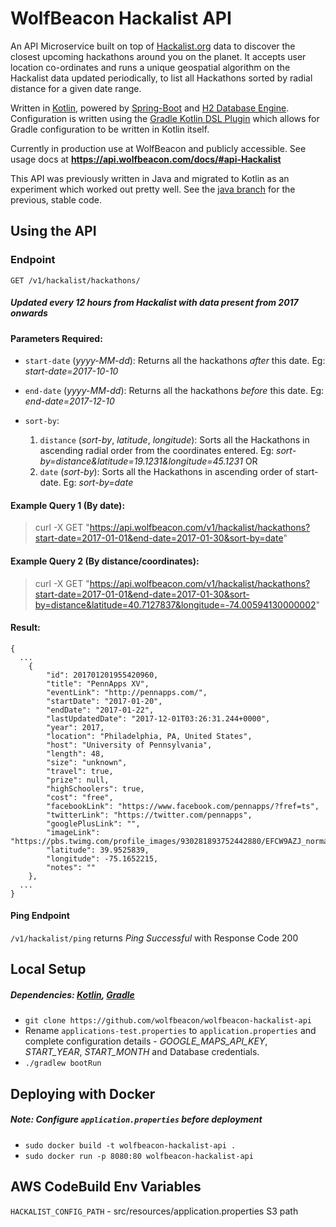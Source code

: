 # WolfBeacon Hackalist API

An API Microservice built on top of [Hackalist.org](http://hackalist.org/) data to discover the closest upcoming hackathons around you on the planet. It accepts user location co-ordinates and runs a unique geospatial algorithm on the Hackalist data updated periodically, to list all Hackathons sorted by radial distance for a given date range. 

Written in [Kotlin](https://kotlinlang.org/), powered by [Spring-Boot](https://projects.spring.io/spring-boot/) and [H2 Database Engine](http://www.h2database.com/html/main.html). Configuration is written using the [Gradle Kotlin DSL Plugin](https://github.com/gradle/kotlin-dsl) which allows for Gradle configuration to be written in Kotlin itself. 

Currently in production use at WolfBeacon and publicly accessible. See usage docs at **https://api.wolfbeacon.com/docs/#api-Hackalist**

This API was previously written in Java and migrated to Kotlin as an experiment which worked out pretty well. See the [java branch](https://github.com/wolfbeacon/wolfbeacon-hackalist-api/tree/java) for the previous, stable code.



## Using the API

### Endpoint
`GET /v1/hackalist/hackathons/`
##### Updated every 12 hours from Hackalist with data present from 2017 onwards


#### Parameters Required:
* `start-date` (*yyyy-MM-dd*): Returns all the hackathons *after* this date. Eg: *start-date=2017-10-10*

* `end-date` (*yyyy-MM-dd*): Returns all the hackathons *before* this date. Eg: *end-date=2017-12-10*

* `sort-by`:
    1. `distance` (*sort-by*, *latitude*, *longitude*): Sorts all the Hackathons in ascending radial order from the coordinates entered. Eg: *sort-by=distance&latitude=19.1231&longitude=45.1231*
        OR
    2. `date` (*sort-by*): Sorts all the Hackathons in ascending order of start-date. Eg: *sort-by=date*

#### Example Query 1 (By date):

> curl -X GET "https://api.wolfbeacon.com/v1/hackalist/hackathons?start-date=2017-01-01&end-date=2017-01-30&sort-by=date"

#### Example Query 2 (By distance/coordinates): 

> curl -X GET "https://api.wolfbeacon.com/v1/hackalist/hackathons?start-date=2017-01-01&end-date=2017-01-30&sort-by=distance&latitude=40.7127837&longitude=-74.00594130000002"


#### Result:
```
{
  ...
    {
        "id": 201701201955420960,
        "title": "PennApps XV",
        "eventLink": "http://pennapps.com/",
        "startDate": "2017-01-20",
        "endDate": "2017-01-22",
        "lastUpdatedDate": "2017-12-01T03:26:31.244+0000",
        "year": 2017,
        "location": "Philadelphia, PA, United States",
        "host": "University of Pennsylvania",
        "length": 48,
        "size": "unknown",
        "travel": true,
        "prize": null,
        "highSchoolers": true,
        "cost": "free",
        "facebookLink": "https://www.facebook.com/pennapps/?fref=ts",
        "twitterLink": "https://twitter.com/pennapps",
        "googlePlusLink": "",
        "imageLink": "https://pbs.twimg.com/profile_images/930281893752442880/EFCW9AZJ_normal.jpg",
        "latitude": 39.9525839,
        "longitude": -75.1652215,
        "notes": ""
    },
  ...
}
```

#### Ping Endpoint
`/v1/hackalist/ping` returns *Ping Successful* with Response Code 200

## Local Setup

##### Dependencies: [Kotlin](https://kotlinlang.org/docs/tutorials/getting-started.html), [Gradle](https://gradle.org/install/)

* `git clone https://github.com/wolfbeacon/wolfbeacon-hackalist-api`
* Rename `applications-test.properties` to `application.properties` and complete configuration details - *GOOGLE_MAPS_API_KEY*, *START_YEAR*, *START_MONTH* and Database credentials.
* `./gradlew bootRun`


## Deploying with Docker
##### Note: Configure `application.properties` before deployment

* `sudo docker build -t wolfbeacon-hackalist-api .`
* `sudo docker run -p 8080:80 wolfbeacon-hackalist-api`

## AWS CodeBuild Env Variables

`HACKALIST_CONFIG_PATH` - src/resources/application.properties S3 path

